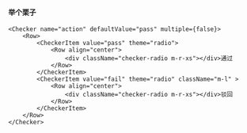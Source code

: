 #### 举个栗子

	<Checker name="action" defaultValue="pass" multiple={false}>
		<Row>
			<CheckerItem value="pass" theme="radio">
				<Row align="center">
					<div className="checker-radio m-r-xs"></div>通过
				</Row>
			</CheckerItem>
			<CheckerItem value="fail" theme="radio" className="m-l" >
				<Row align="center">
					<div className="checker-radio m-r-xs"></div>驳回
				</Row>
			</CheckerItem>
		</Row>
	</Checker>

